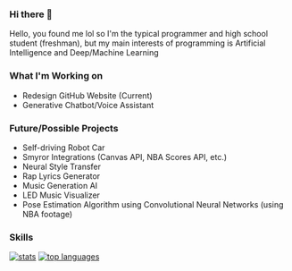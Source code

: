 ### Hi there 👋
Hello, you found me lol so I'm the typical programmer and high school student (freshman), but my main interests of programming is Artificial Intelligence and Deep/Machine Learning

### What I'm Working on 

- Redesign GitHub Website (Current)
- Generative Chatbot/Voice Assistant

### Future/Possible Projects

- Self-driving Robot Car
- Smyror Integrations (Canvas API, NBA Scores API, etc.)
- Neural Style Transfer
- Rap Lyrics Generator
- Music Generation AI
- LED Music Visualizer
- Pose Estimation Algorithm using Convolutional Neural Networks (using NBA footage)

### Skills
[![stats](https://github-readme-stats.vercel.app/api?username=elementzprojects&show_icons=true)](https://github.com/anuraghazra/github-readme-stats)
[![top languages](https://github-readme-stats.vercel.app/api/top-langs?username=elementzprojects&layout=compact)](https://github.com/anuraghazra/github-readme-stats)

